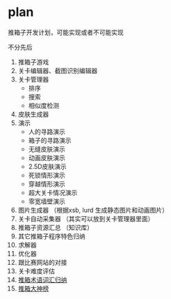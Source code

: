 # plan
推箱子开发计划，可能实现或者不可能实现

不分先后

1. 推箱子游戏
2. 关卡编辑器、截图识别编辑器
3. 关卡管理器
   - 排序
   - 搜索
   - 相似度检测
4. 皮肤生成器
5. 演示
   - 人的寻路演示
   - 箱子的寻路演示
   - 无缝皮肤演示
   - 动画皮肤演示
   - 2.5D皮肤演示
   - 死锁情形演示
   - 穿越情形演示
   - 超大关卡情况演示
   - 零宽墙壁演示
6. 图片生成器 （根据xsb, lurd 生成静态图片和动画图片）
7. 关卡自动采集器 （其实可以放到关卡管理器里面）
8. 推箱子资源汇总 （知识库）
9. 其它推箱子程序特色归纳
10. 求解器
11. 优化器
12. 跟比赛网站的对接
13. 关卡难度评估
14. [推箱术语词汇归纳](推箱子术语词汇表.md)
15. [推箱大神榜](推箱大神榜.md)
